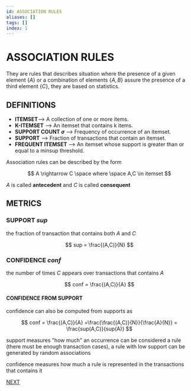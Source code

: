```yaml
---
id: ASSOCIATION RULES
aliases: []
tags: []
index: 1
---
```


# ASSOCIATION RULES

They are rules that describes situation where the presence of a given element $\{A\}$ or a combination of elements $\{A,B\}$ assure the presence of a third element $\{C\}$, they are based on statistics.

## DEFINITIONS

- **ITEMSET**--> A collection of one or more items.
- **K-ITEMSET** --> An itemset that contains k items.
- **SUPPORT COUNT $\sigma$** --> Frequency of occurrence of an itemset.
- **SUPPORT** --> Fraction of transactions that contain an itemset.
- **FREQUENT ITEMSET** --> An itemset whose support is greater than or equal to a minsup threshold.

Association rules can be described by the form

$$
A \rightarrow C \space where \space A,C \in itemset
$$

$A$ is called **antecedent** and $C$ is called **consequent**

## METRICS

### SUPPORT  $sup$

the fraction of transaction that contains both $A$ and $C$

$$
sup = \frac{(A,C)}{N}
$$

### CONFIDENCE $conf$

the number of times $C$ appears over transactions that contains $A$

$$
conf = \frac{(A,C)}{A}
$$

#### CONFIDENCE FROM SUPPORT

confidence can also be computed from supports as

$$
conf = \frac{(A,C)}{A} =\frac{\frac{(A,C)}{N}}{\frac{A}{N}} = \frac{sup(A,C)}{sup(A)}
$$


support measures "how much" an occurrence can be considered a rule (there must be enough transaction cases), a rule with low support can be generated by random associations

confidence measures how much a rule is represented in the transactions that contains it

 [NEXT](ASSOCIATION_RULES_MINING.md)
